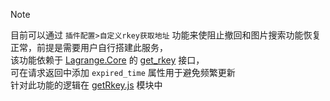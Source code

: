 

> [!NOTE]
> 目前可以通过 `插件配置>自定义rkey获取地址` 功能来使阻止撤回和图片搜索功能恢复正常，前提是需要用户自行搭建此服务，\
> 该功能依赖于 [Lagrange.Core](https://github.com/linyuchen/Lagrange.Core) 的 [get_rkey](https://github.com/linyuchen/Lagrange.Core/blob/dca7d569d0dd05d3f031e8cd5893bb2d1bfab65d/Lagrange.OneBot/Core/Operation/Generic/FetchRkeyOperation.cs#L8) 接口，\
> 可在请求返回中添加 `expired_time` 属性用于避免频繁更新 \
> 针对此功能的逻辑在 [getRkey.js](https://github.com/xiyuesaves/LiteLoaderQQNT-lite_tools/blob/v4/src/main_modules/getRkey.js) 模块中
